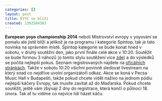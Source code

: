 ```yaml
---
categories: []
layout: post
title: EYYC se blíží
created: 1392584383
---
```

<p><strong>European yoyo championship 2014</strong> neboli Mistrovství evropy v yoyování se pomalu ale jistě blíží a jelikož je na programu i kategorie Spintop, tak je tato novinka na správném místě. Spintop kategorie se bude konat hned v sobotu, v druhý soutěžní den, jako první finále celé akce v 10:20. Soutěžit se bude formou 3 náhozů (o tomto stylu soutěžení více <a href="http://spintop.cz/content/syst%C3%A9my-sout%C4%9B%C5%BEen%C3%AD">zde</a>) a do výsledků se počítá nejlepší pokus. Seznam registrovaných najdete na <a href="http://eyyc14.com/registration/registrants/spintop-division/">oficálních stránkách</a>. Takže v sobotu 10:20 všichni povinně sledovat livestream na který snad co nejdříve uvolní organizátoři odkaz. Akce se koná v&nbsp;Pecsa Music Hall v Budapešti, takže pokud chcete vidět naživo na jednom pódiu nejlepší káčery Evropy, tak musíte zavítat až do Maďarska. Pokud chcete soutěžit, ještě vám zbývají 2 dny do registrace, která končí o půlnoci 18. února. Tak ať tu vidíme co nejvíce lidí házet káču.</p>
